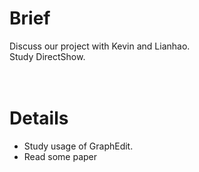 # Brief #

Discuss our project with Kevin and Lianhao.<br>
Study DirectShow.<br>
<br>
<br>
<h1>Details</h1>

<ul><li>Study usage of GraphEdit.<br>
</li><li>Read some paper